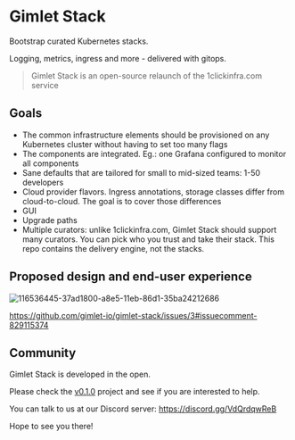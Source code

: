 # Gimlet Stack

Bootstrap curated Kubernetes stacks.

Logging, metrics, ingress and more - delivered with gitops.

> Gimlet Stack is an open-source relaunch of the 1clickinfra.com service

## Goals

- The common infrastructure elements should be provisioned on any Kubernetes cluster without having to set too many flags
- The components are integrated. Eg.: one Grafana configured to monitor all components
- Sane defaults that are tailored for small to mid-sized teams: 1-50 developers
- Cloud provider flavors. Ingress annotations, storage classes differ from cloud-to-cloud. The goal is to cover those differences
- GUI
- Upgrade paths
- Multiple curators: unlike 1clickinfra.com, Gimlet Stack should support many curators. You can pick who you trust and take their stack.
This repo contains the delivery engine, not the stacks.

## Proposed design and end-user experience

![116536445-37ad1800-a8e5-11eb-86d1-35ba24212686](https://user-images.githubusercontent.com/4289031/116878101-22a2f280-ac1f-11eb-97de-9b20122df67a.png)

https://github.com/gimlet-io/gimlet-stack/issues/3#issuecomment-829115374

## Community

Gimlet Stack is developed in the open.

Please check the [v0.1.0](https://github.com/gimlet-io/gimlet-stack/projects/1) project and see if you are interested to help.

You can talk to us at our Discord server: https://discord.gg/VdQrdqwReB

Hope to see you there!
